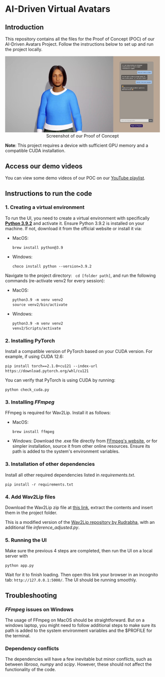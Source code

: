 # AI-Driven Virtual Avatars
## Introduction
This repository contains all the files for the Proof of Concept (POC) of our AI-Driven Avatars Project. Follow the instructions below to set up and run the project locally.

<p align="center">
    <img src="./images/POC_screenshot.png" alt="AI-Driven Avatar Demo">
    <br>
    Screenshot of our Proof of Concept
</p>

**Note**: This project requires a device with sufficient GPU memory and a compatible CUDA installation.

## Access our demo videos
You can view some demo videos of our POC on our [YouTube playlist](https://youtube.com/playlist?list=PLopFiGjXtoU1K1Oa2MK6S6JiY1zNR-5u3&si=4BveFoR-_C0o59OS).

## Instructions to run the code
### 1. Creating a virtual environment
To run the UI, you need to create a virtual environment with specifically [**Python 3.9.2**](https://www.python.org/downloads/release/python-392/) and activate it. Ensure Python 3.9.2 is installed on your machine. If not, download it from the official website or install it via:

- MacOS:
    ```
    brew install python@3.9
    ```

- Windows:
    ```
    choco install python --version=3.9.2
    ```

Navigate to the project directory: ``` cd [folder path]```, and run the following commands (re-activate venv2 for every session):
- MacOS:
    ```
    python3.9 -m venv venv2
    source venv2/bin/activate
    ```

- Windows:
    ```
    python3.9 -m venv venv2
    venv2/Scripts/activate
    ```

### 2. Installing PyTorch
Install a compatible version of PyTorch based on your CUDA version. For example, if using CUDA 12.6:
``` 
pip install torch==2.1.0+cu121 --index-url https://download.pytorch.org/whl/cu121 
```

You can verify that PyTorch is using CUDA by running:
```
python check_cuda.py
```

### 3. Installing *FFmpeg*
FFmpeg is required for Wav2Lip. Install it as follows:
- MacOS:
    ```
    brew install ffmpeg
    ```
- Windows: Download the .exe file directly from [FFmpeg's website](https://www.ffmpeg.org/download.html), or for simpler installation, source it from other online resources. Ensure its path is added to the system's environment variables.

### 3. Installation of other dependencies
Install all other required dependencies listed in *requirements.txt*.
```
pip install -r requirements.txt
```

### 4. Add Wav2Lip files
Download the Wav2Lip zip file at [this link](https://drive.google.com/file/d/13cwrAED4l-x-Cf2veB4O28I2j_sNxDhk/view?usp=sharing),
extract the contents and insert them in the project folder. 

This is a modified version of the [Wav2Lip repository by Rudrabha](https://github.com/Rudrabha/Wav2Lip), with an additional file *inference_adjusted.py*.

### 5. Running the UI
Make sure the previous 4 steps are completed, then run the UI on a local server with
```
python app.py
```

Wait for it to finish loading. Then open this link your browser in an incognito tab: ```http://127.0.0.1:5000/```. The UI should be running smoothly.


## Troubleshooting
### *FFmpeg* issues on Windows
The usage of FFmpeg on MacOS should be straightforward. But on a windows laptop, you might need to follow additional steps to make sure its path is added to the system environment variables and the $PROFILE for the terminal. 

### Dependency conflicts
The dependencies will have a few inevitable but minor conflicts, such as between *librosa*, *numpy* and *scipy*.
However, these should not affect the functionality of the code.
